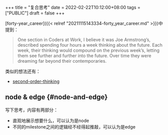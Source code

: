 +++
title = "复合思考"
date = 2022-02-22T10:12:00+08:00
tags = ["PUBLIC"]
draft = false
+++

[forty-year_career]({{< relref "20211115143334-forty_year_career.md" >}})中提到：

> One section in Coders at Work, I believe it was Joe Armstrong’s, described spending four hours a week thinking about the future. Each week, their thinking would compound on the previous week’s, letting them see further and further into the future. Over time they were dreaming far beyond their contemporaries.

<!--more-->

类似的想法还有：

-   [second-order-thinking](</ox-hugo/fs.blog-Second-Order Thinking What Smart People Use to Outperform.pdf>)


## node &amp; edge {#node-and-edge}

写下思考，内容有两部分：

-   直观地展示想要什么，可以认为是node
-   不同的milestone之间的逻辑经不经得起推敲，可以认为是edge
